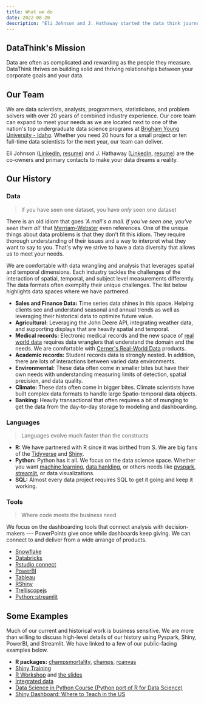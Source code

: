 ```yaml
---
title: What we do
date: 2022-08-20
description: "Eli Johnson and J. Hathaway started the data think journey in 2022. We want to highlight our company's background to help orient you to the work and skills available from DataThink. We hope this will help you understand our skills."
---
```


## DataThink's Mission

Data are often as complicated and rewarding as the people they measure. DataThink thrives on building solid and thriving relationships between your corporate goals and your data.

## Our Team

We are data scientists, analysts, programmers, statisticians, and problem solvers with over 20 years of combined industry experience. Our core team can expand to meet your needs as we are located next to one of the nation's top undergraduate data science programs at [Brigham Young University - Idaho](https://byuidatascience.github.io/). Whether you need 20 hours for a small project or ten full-time data scientists for the next year, our team can deliver.

Eli Johnson ([LinkedIn](https://www.linkedin.com/in/elijohnson2/), [resume](https://github.com/datathink/public_resumes/blob/main/johnson_datathink.pdf)) and J. Hathaway ([LinkedIn](https://www.linkedin.com/in/hathawayj/), [resume](https://github.com/datathink/public_resumes/blob/main/hathaway_datathink.pdf)) are the co-owners and primary contacts to make your data dreams a reality.

## Our History

### Data

> If you have seen one dataset, you have *only* seen one dataset

There is an old idiom that goes *'A mall's a mall. If you've seen one, you've seen them all'* that [Merriam-Webster](https://www.merriam-webster.com/dictionary/if%20you%27ve%20seen%20one%2C%20you%27ve%20seen%20them%20all) even references. One of the unique things about data problems is that they don't fit this idiom. They require thorough understanding of their issues and a way to interpret what they want to say to you. That's why we strive to have a data diversity that allows us to meet your needs.

We are comfortable with data wrangling and analysis that leverages spatial and temporal dimensions. Each industry tackles the challenges of the interaction of spatial, temporal, and subject level measurements differently. The data formats often exemplify their unique challenges. The list below highlights data spaces where we have partnered.

-   **Sales and Finance Data:** Time series data shines in this space. Helping clients see and understand seasonal and annual trends as well as leveraging their historical data to optimize future value.
-   **Agricultural:** Leveraging the John Deere API, integrating weather data, and supporting displays that are heavily spatial and temporal.
-   **Medical records:** Electronic medical records and the new space of [real world data](https://www.fda.gov/regulatory-information/search-fda-guidance-documents/real-world-data-assessing-electronic-health-records-and-medical-claims-data-support-regulatory) requires data wranglers that understand the domain and the needs. We are comfortable with [Cerner's Real-World Data](https://www.cerner.com/solutions/real-world-data) products.
-   **Academic records:** Student records data is strongly nested. In addition, there are lots of interactions between varied data environments.
-   **Environmental:** These data often come in smaller bites but have their own needs with understanding measuring limits of detection, spatial precision, and data quality.
-   **Climate:** These data often come in bigger bites. Climate scientists have built complex data formats to handle large Spatio-temporal data objects.
-   **Banking:** Heavily transactional that often requires a bit of munging to get the data from the day-to-day storage to modeling and dashboarding.

### Languages

> Languages evolve much faster than the constructs

- __R:__ We have partnered with R since it was birthed from S. We are big fans of the [Tidyverse](https://www.tidyverse.org/) and [Shiny](https://shiny.rstudio.com/).
- __Python:__ Python has it all. We focus on the data science space. Whether you want [machine learning](https://scikit-learn.org/stable/), [data hanlding](https://pandas.pydata.org/), or others needs like [pyspark](https://spark.apache.org/docs/latest/api/python/), [streamlit](https://streamlit.io/), or data visualizations. 
- __SQL:__ Almost every data project requires SQL to get it going and keep it working.

### Tools

> Where code meets the business need

We focus on the dashboarding tools that connect analysis with decision-makers --- PowerPoints give once while dashboards keep giving. We can connect to and deliver from a wide arrange of products.

-   [Snowflake](https://www.snowflake.com/en/)
-   [Databricks](https://www.databricks.com/)
-   [Rstudio connect](https://www.rstudio.com/products/connect/)
-   [PowerBI](https://powerbi.microsoft.com/en-us/)
-   [Tableau](https://www.tableau.com/)
-   [RShiny](https://shiny.rstudio.com/)
-   [Trelliscopejs](https://github.com/hafen/trelliscopejs)
-   [Python::streamlit](https://streamlit.io/)

## Some Examples

Much of our current and historical work is business sensitive. We are more than willing to discuss high-level details of our history using Pyspark, Shiny, PowerBI, and Streamlit. We have linked to a few of our public-facing examples below.

-   **R packages:** [champsmortality](https://github.com/ki-tools/champs-mortality), [champs](https://github.com/ki-tools/champs), [rcanvas](https://github.com/daranzolin/rcanvas)
-   [Shiny Training](https://github.com/ki-tools/RShinyDashboards)
-   [R Workshop](https://drive.google.com/drive/u/1/folders/17OxbXehpKZoViafrq9Oa8O955UZmW28g) and [the slides](https://docs.google.com/presentation/d/11zToF03V8b9gOl0aCkiAOlay0UtjI8oJgd4QtMAJ2oA/edit)
-   [Integrated data](https://scholar.google.com/citations?view_op=view_citation&hl=en&user=y3j-gO4AAAAJ&authuser=1&citation_for_view=y3j-gO4AAAAJ:d1gkVwhDpl0C)
-   [Data Science in Python Course (Python port of R for Data Science)](https://byuidatascience.github.io/python4ds/)
-   [Shiny Dashboard: Where to Teach in the US](https://ebj8.shinyapps.io/Where_to_Teach/)
